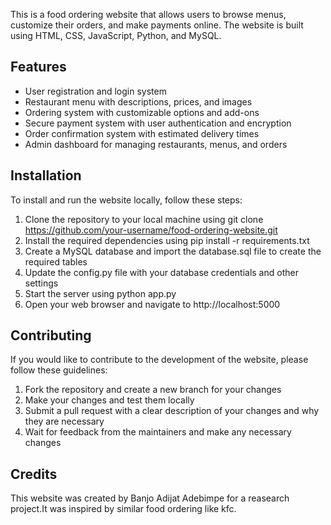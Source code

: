 This is a food ordering website that allows users to browse menus, customize their orders, and make payments online. The website is built using HTML, CSS, JavaScript, Python, and MySQL.

## Features

- User registration and login system
- Restaurant menu with descriptions, prices, and images
- Ordering system with customizable options and add-ons
- Secure payment system with user authentication and encryption
- Order confirmation system with estimated delivery times
- Admin dashboard for managing restaurants, menus, and orders

## Installation

To install and run the website locally, follow these steps:

1. Clone the repository to your local machine using git clone https://github.com/your-username/food-ordering-website.git
2. Install the required dependencies using pip install -r requirements.txt
3. Create a MySQL database and import the database.sql file to create the required tables
4. Update the config.py file with your database credentials and other settings
5. Start the server using python app.py
6. Open your web browser and navigate to http://localhost:5000

## Contributing

If you would like to contribute to the development of the website, please follow these guidelines:

1. Fork the repository and create a new branch for your changes
2. Make your changes and test them locally
3. Submit a pull request with a clear description of your changes and why they are necessary
4. Wait for feedback from the maintainers and make any necessary changes

## Credits

This website was created by Banjo Adijat Adebimpe for a reasearch project.It was inspired by similar food ordering like kfc.

